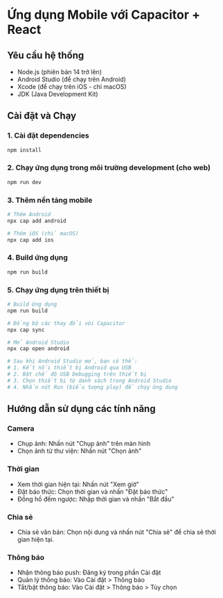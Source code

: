 # Ứng dụng Mobile với Capacitor + React

## Yêu cầu hệ thống

- Node.js (phiên bản 14 trở lên)
- Android Studio (để chạy trên Android)
- Xcode (để chạy trên iOS - chỉ macOS)
- JDK (Java Development Kit)

## Cài đặt và Chạy

### 1. Cài đặt dependencies

```bash
npm install
```

### 2. Chạy ứng dụng trong môi trường development (cho web)

```bash
npm run dev
```

### 3. Thêm nền tảng mobile

```bash
# Thêm Android
npx cap add android

# Thêm iOS (chỉ macOS)
npx cap add ios
```

### 4. Build ứng dụng

```bash
npm run build
```

### 5. Chạy ứng dụng trên thiết bị

```bash
# Build ứng dụng
npm run build

# Đồng bộ các thay đổi với Capacitor
npx cap sync

# Mở Android Studio
npx cap open android

# Sau khi Android Studio mở, bạn có thể:
# 1. Kết nối thiết bị Android qua USB
# 2. Bật chế độ USB Debugging trên thiết bị
# 3. Chọn thiết bị từ danh sách trong Android Studio
# 4. Nhấn nút Run (biểu tượng play) để chạy ứng dụng
```

## Hướng dẫn sử dụng các tính năng

### Camera
- Chụp ảnh: Nhấn nút "Chụp ảnh" trên màn hình
- Chọn ảnh từ thư viện: Nhấn nút "Chọn ảnh"

### Thời gian
- Xem thời gian hiện tại: Nhấn nút "Xem giờ"
- Đặt báo thức: Chọn thời gian và nhấn "Đặt báo thức"
- Đồng hồ đếm ngược: Nhập thời gian và nhấn "Bắt đầu"

### Chia sẻ
- Chia sẻ văn bản: Chọn nội dung và nhấn nút "Chia sẻ" để chia sẻ thời gian hiện tại.

### Thông báo
- Nhận thông báo push: Đăng ký trong phần Cài đặt
- Quản lý thông báo: Vào Cài đặt > Thông báo
- Tắt/bật thông báo: Vào Cài đặt > Thông báo > Tùy chọn
